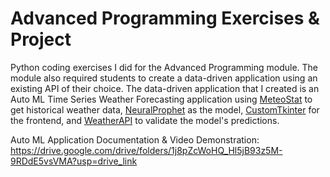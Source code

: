 # Advanced Programming Exercises & Project 
Python coding exercises I did for the Advanced Programming module. 
The module also required students to create a data-driven application using an existing API of their choice. The data-driven application that I created is an Auto ML Time Series Weather Forecasting application using [MeteoStat](https://meteostat.net/en/) to get historical weather data, [NeuralProphet](https://neuralprophet.com/) as the model, [CustomTkinter](https://github.com/TomSchimansky/CustomTkinter) for the frontend, and [WeatherAPI](https://www.weatherapi.com/) to validate the model's predictions.

Auto ML Application Documentation & Video Demonstration: https://drive.google.com/drive/folders/1j8pZcWoHQ_Hl5jB93z5M-9RDdE5vsVMA?usp=drive_link
